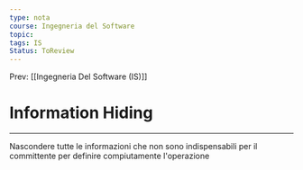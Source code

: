 ```yaml
---
type: nota
course: Ingegneria del Software
topic: 
tags: IS
Status: ToReview
---
```


Prev: [[Ingegneria Del Software (IS)]]

# Information Hiding
---
Nascondere tutte le informazioni che non sono indispensabili per il committente per definire compiutamente l'operazione